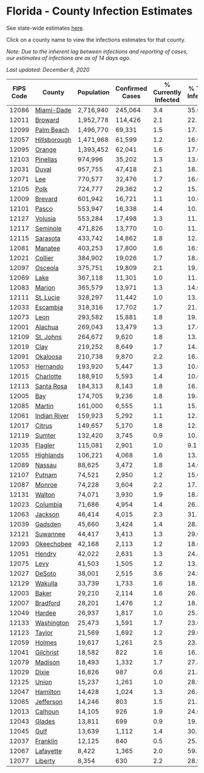 # Florida - County Infection Estimates

See state-wide estimates [here](/infections/us-fl).

Click on a county name to view the infections estimates for that county.

*Note: Due to the inherent lag between infections and reporting of cases, our estimates of infections are as of 14 days ago.*

*Last updated: December 8, 2020*

|   FIPS Code |                       County |   Population |   Confirmed Cases |   % Currently Infected |   % Total Infected |
|-------------|------------------------------|--------------|-------------------|------------------------|--------------------|
|       12086 |     [Miami-Dade](miami-dade) |    2,716,940 |           245,064 |                    3.4 |               35.0 |
|       12011 |           [Broward](broward) |    1,952,778 |           114,426 |                    2.1 |               22.7 |
|       12099 |     [Palm Beach](palm-beach) |    1,496,770 |            69,331 |                    1.5 |               17.7 |
|       12057 | [Hillsborough](hillsborough) |    1,471,968 |            61,599 |                    1.2 |               16.0 |
|       12095 |             [Orange](orange) |    1,393,452 |            62,041 |                    1.6 |               17.0 |
|       12103 |         [Pinellas](pinellas) |      974,996 |            35,202 |                    1.3 |               13.6 |
|       12031 |               [Duval](duval) |      957,755 |            47,418 |                    2.1 |               18.7 |
|       12071 |                   [Lee](lee) |      770,577 |            32,476 |                    1.7 |               16.0 |
|       12105 |                 [Polk](polk) |      724,777 |            29,362 |                    1.2 |               15.2 |
|       12009 |           [Brevard](brevard) |      601,942 |            16,721 |                    1.1 |               10.0 |
|       12101 |               [Pasco](pasco) |      553,947 |            16,338 |                    1.4 |               10.7 |
|       12127 |           [Volusia](volusia) |      553,284 |            17,498 |                    1.3 |               11.7 |
|       12117 |         [Seminole](seminole) |      471,826 |            13,770 |                    1.0 |               11.2 |
|       12115 |         [Sarasota](sarasota) |      433,742 |            14,862 |                    1.8 |               12.5 |
|       12081 |           [Manatee](manatee) |      403,253 |            17,800 |                    1.6 |               16.9 |
|       12021 |           [Collier](collier) |      384,902 |            19,026 |                    1.7 |               18.8 |
|       12097 |           [Osceola](osceola) |      375,751 |            19,809 |                    2.1 |               19.8 |
|       12069 |                 [Lake](lake) |      367,118 |            11,301 |                    1.0 |               11.5 |
|       12083 |             [Marion](marion) |      365,579 |            13,971 |                    1.3 |               14.0 |
|       12111 |       [St. Lucie](st.-lucie) |      328,297 |            11,442 |                    1.0 |               13.1 |
|       12033 |         [Escambia](escambia) |      318,316 |            17,702 |                    1.7 |               21.3 |
|       12073 |                 [Leon](leon) |      293,582 |            15,881 |                    1.8 |               19.1 |
|       12001 |           [Alachua](alachua) |      269,043 |            13,479 |                    1.3 |               17.6 |
|       12109 |       [St. Johns](st.-johns) |      264,672 |             9,620 |                    1.8 |               13.1 |
|       12019 |                 [Clay](clay) |      219,252 |             8,649 |                    1.7 |               14.2 |
|       12091 |         [Okaloosa](okaloosa) |      210,738 |             9,870 |                    2.2 |               16.4 |
|       12053 |         [Hernando](hernando) |      193,920 |             5,447 |                    1.3 |               10.0 |
|       12015 |       [Charlotte](charlotte) |      188,910 |             5,593 |                    1.4 |               10.6 |
|       12113 |     [Santa Rosa](santa-rosa) |      184,313 |             8,143 |                    1.8 |               16.3 |
|       12005 |                   [Bay](bay) |      174,705 |             9,236 |                    1.8 |               19.4 |
|       12085 |             [Martin](martin) |      161,000 |             6,555 |                    1.1 |               15.7 |
|       12061 | [Indian River](indian-river) |      159,923 |             5,292 |                    1.1 |               12.3 |
|       12017 |             [Citrus](citrus) |      149,657 |             5,170 |                    1.8 |               12.1 |
|       12119 |             [Sumter](sumter) |      132,420 |             3,745 |                    0.9 |               10.3 |
|       12035 |           [Flagler](flagler) |      115,081 |             2,901 |                    1.0 |                9.1 |
|       12055 |       [Highlands](highlands) |      106,221 |             4,068 |                    1.6 |               13.5 |
|       12089 |             [Nassau](nassau) |       88,625 |             3,472 |                    1.8 |               14.0 |
|       12107 |             [Putnam](putnam) |       74,521 |             2,950 |                    1.2 |               15.0 |
|       12087 |             [Monroe](monroe) |       74,228 |             3,604 |                    2.2 |               17.7 |
|       12131 |             [Walton](walton) |       74,071 |             3,930 |                    1.9 |               18.8 |
|       12023 |         [Columbia](columbia) |       71,686 |             4,954 |                    1.4 |               26.5 |
|       12063 |           [Jackson](jackson) |       46,414 |             4,015 |                    2.3 |               31.7 |
|       12039 |           [Gadsden](gadsden) |       45,660 |             3,424 |                    1.4 |               28.5 |
|       12121 |         [Suwannee](suwannee) |       44,417 |             3,413 |                    1.3 |               29.6 |
|       12093 |     [Okeechobee](okeechobee) |       42,168 |             2,113 |                    1.2 |               18.6 |
|       12051 |             [Hendry](hendry) |       42,022 |             2,631 |                    1.3 |               24.4 |
|       12075 |                 [Levy](levy) |       41,503 |             1,505 |                    1.2 |               13.2 |
|       12027 |             [DeSoto](desoto) |       38,001 |             2,515 |                    3.6 |               24.9 |
|       12129 |           [Wakulla](wakulla) |       33,739 |             1,733 |                    1.6 |               18.5 |
|       12003 |               [Baker](baker) |       29,210 |             2,114 |                    1.6 |               26.1 |
|       12007 |         [Bradford](bradford) |       28,201 |             1,476 |                    1.2 |               18.7 |
|       12049 |             [Hardee](hardee) |       26,937 |             1,817 |                    1.0 |               25.4 |
|       12133 |     [Washington](washington) |       25,473 |             1,591 |                    1.7 |               23.0 |
|       12123 |             [Taylor](taylor) |       21,569 |             1,692 |                    1.2 |               29.0 |
|       12059 |             [Holmes](holmes) |       19,617 |             1,261 |                    2.5 |               23.1 |
|       12041 |       [Gilchrist](gilchrist) |       18,582 |               822 |                    1.6 |               16.2 |
|       12079 |           [Madison](madison) |       18,493 |             1,332 |                    1.7 |               27.8 |
|       12029 |               [Dixie](dixie) |       16,826 |               987 |                    0.6 |               21.8 |
|       12125 |               [Union](union) |       15,237 |             1,261 |                    1.0 |               28.9 |
|       12047 |         [Hamilton](hamilton) |       14,428 |             1,024 |                    1.3 |               26.8 |
|       12065 |       [Jefferson](jefferson) |       14,246 |               803 |                    1.5 |               21.3 |
|       12013 |           [Calhoun](calhoun) |       14,105 |               926 |                    1.9 |               24.0 |
|       12043 |             [Glades](glades) |       13,811 |               699 |                    0.9 |               19.1 |
|       12045 |                 [Gulf](gulf) |       13,639 |             1,112 |                    1.4 |               30.7 |
|       12037 |         [Franklin](franklin) |       12,125 |               840 |                    0.5 |               25.2 |
|       12067 |       [Lafayette](lafayette) |        8,422 |             1,365 |                    2.0 |               59.7 |
|       12077 |           [Liberty](liberty) |        8,354 |               630 |                    2.2 |               28.9 |